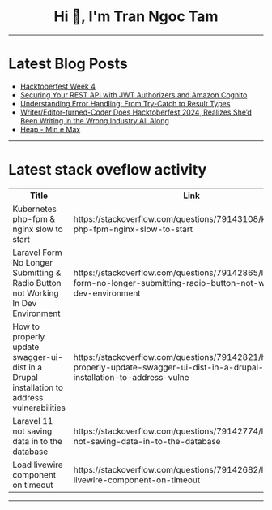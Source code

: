 <h1 align="center">Hi 👋, I'm Tran Ngoc Tam</h1>

---

# Latest Blog Posts 
<!-- BLOG-POST-LIST:START -->
- [Hacktoberfest Week 4](https://dev.to/cduarte3/hacktoberfest-week-4-1m)
- [Securing Your REST API with JWT Authorizers and Amazon Cognito](https://dev.to/aws-builders/securing-your-rest-api-with-jwt-authorizers-and-amazon-cognito-2dp2)
- [Understanding Error Handling: From Try-Catch to Result Types](https://dev.to/skanenje/understanding-error-handling-from-try-catch-to-result-types-21n4)
- [Writer/Editor-turned-Coder Does Hacktoberfest 2024, Realizes She’d Been Writing in the Wrong Industry All Along](https://dev.to/aeroma44/writereditor-turned-coder-does-hacktoberfest-2024-realizes-shed-been-writing-in-the-wrong-industry-all-along-54dh)
- [Heap - Min e Max](https://dev.to/amandafonseca/heap-min-e-max-2eci)
<!-- BLOG-POST-LIST:END -->

---

# Latest stack oveflow activity
<table>
  <tr><th>Title</th><th>Link</th></tr>
  <!-- STACKOVERFLOW:START --><tr><td>Kubernetes php-fpm &amp; nginx slow to start</td><td>https://stackoverflow.com/questions/79143108/kubernetes-php-fpm-nginx-slow-to-start</td></tr><tr><td>Laravel Form No Longer Submitting &amp; Radio Button not Working In Dev Environment</td><td>https://stackoverflow.com/questions/79142865/laravel-form-no-longer-submitting-radio-button-not-working-in-dev-environment</td></tr><tr><td>How to properly update swagger-ui-dist in a Drupal installation to address vulnerabilities</td><td>https://stackoverflow.com/questions/79142821/how-to-properly-update-swagger-ui-dist-in-a-drupal-installation-to-address-vulne</td></tr><tr><td>Laravel 11 not saving data in to the database</td><td>https://stackoverflow.com/questions/79142774/laravel-11-not-saving-data-in-to-the-database</td></tr><tr><td>Load livewire component on timeout</td><td>https://stackoverflow.com/questions/79142682/load-livewire-component-on-timeout</td></tr><!-- STACKOVERFLOW:END -->
</table>

---


